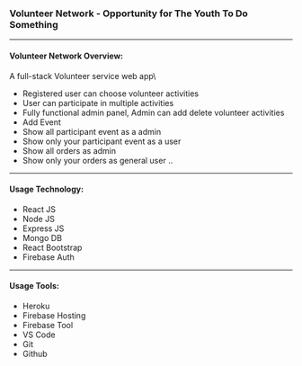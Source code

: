 ### Volunteer Network - Opportunity for The Youth To Do Something
---
#### Volunteer Network Overview:
A full-stack Volunteer service web app\

* Registered user can choose volunteer activities
* User can participate in multiple activities
* Fully functional admin panel, Admin can add delete volunteer activities
* Add Event
* Show all participant event as a admin
* Show only your participant event as a user
* Show all orders as admin
* Show only your orders as general user
..
---
#### Usage Technology:
* React JS
* Node JS
* Express JS
* Mongo DB
* React Bootstrap
* Firebase Auth
>
---
#### Usage Tools:
* Heroku
* Firebase Hosting
* Firebase Tool
* VS Code
* Git
* Github
